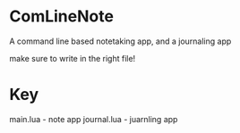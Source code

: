 # ComLineNote
A command line based notetaking app, and a journaling app

make sure to write in the right file!


# Key
main.lua - note app
journal.lua - juarnling app
